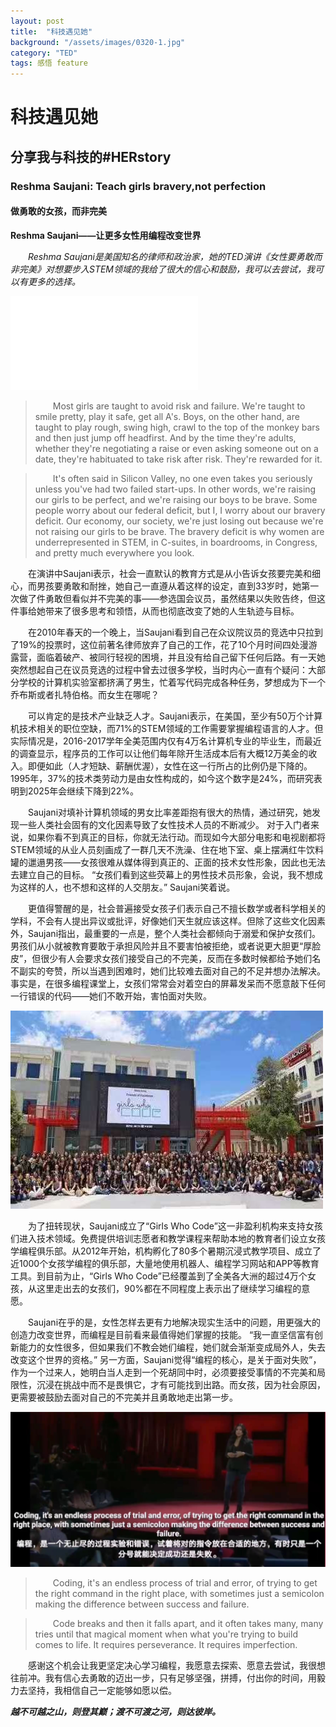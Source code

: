 ```yaml
---
layout: post
title:  "科技遇见她"
background: "/assets/images/0320-1.jpg"
category: "TED"
tags: 感悟 feature
---
```



# 科技遇见她

## 分享我与科技的#HERstory

### Reshma Saujani: Teach girls bravery,not perfection

#### 做勇敢的女孩，而非完美

**Reshma Saujani——让更多女性用编程改变世界**

&emsp;&emsp;_Reshma Saujani是美国知名的律师和政治家，她的TED演讲《女性要勇敢而非完美》对想要步入STEM领域的我给了很大的信心和鼓励，我可以去尝试，我可以有更多的选择。_

<iframe src="//player.bilibili.com/player.html?aid=501509396&bvid=BV1oN41197nt&cid=293986383&page=1" scrolling="no" border="0" frameborder="no" framespacing="0" allowfullscreen="true"> </iframe>

> &emsp;&emsp;Most girls are taught to avoid risk and failure. We're taught to smile pretty, play it safe, get all A's. Boys, on the other hand, are taught to play rough, swing high, crawl to the top of the monkey bars and then just jump off headfirst. And by the time they're adults, whether they're negotiating a raise or even asking someone out on a date, they're habituated to take risk after risk. They're rewarded for it.

> &emsp;&emsp;It's often said in Silicon Valley, no one even takes you seriously unless you've had two failed start-ups. In other words, we're raising our girls to be perfect, and we're raising our boys to be brave. Some people worry about our federal deficit, but I, I worry about our bravery deficit. Our economy, our society, we're just losing out because we're not raising our girls to be brave. The bravery deficit is why women are underrepresented in STEM, in C-suites, in boardrooms, in Congress, and pretty much everywhere you look.

&emsp;&emsp;在演讲中Saujani表示，社会一直默认的教育方式是从小告诉女孩要完美和细心，而男孩要勇敢和耐挫，她自己一直遵从着这样的设定，直到33岁时，她第一次做了件勇敢但看似并不完美的事——参选国会议员，虽然结果以失败告终，但这件事给她带来了很多思考和领悟，从而也彻底改变了她的人生轨迹与目标。

&emsp;&emsp;在2010年春天的一个晚上，当Saujani看到自己在众议院议员的竞选中只拉到了19%的投票时，这位前著名律师放弃了自己的工作，花了10个月时间四处漫游露营，面临着破产、被同行轻视的困境，并且没有给自己留下任何后路。有一天她突然想起自己在议员竞选的过程中曾去过很多学校，当时内心一直有个疑问：大部分学校的计算机实验室都挤满了男生，忙着写代码完成各种任务，梦想成为下一个乔布斯或者扎特伯格。而女生在哪呢？

&emsp;&emsp;可以肯定的是技术产业缺乏人才。Saujani表示，在美国，至少有50万个计算机技术相关的职位空缺，而71%的STEM领域的工作需要掌握编程语言的人才。但实际情况是，2016-2017学年全美范围内仅有4万名计算机专业的毕业生，而最近的调查显示，程序员的工作可以让他们每年除开生活成本后有大概12万美金的收入。即便如此（人才短缺、薪酬优渥），女性在这一行所占的比例仍是下降的。1995年，37%的技术类劳动力是由女性构成的，如今这个数字是24%，而研究表明到2025年会继续下降到22%。 

&emsp;&emsp;Saujani对填补计算机领域的男女比率差距抱有很大的热情，通过研究，她发现一些人类社会固有的文化因素导致了女性技术人员的不断减少。 对于入门者来说，如果你看不到真正的目标，你就无法行动。而现如今大部分电影和电视剧都将STEM领域的从业人员刻画成了一群几天不洗澡、住在地下室、桌上摆满红牛饮料罐的邋遢男孩——女孩很难从媒体得到真正的、正面的技术女性形象，因此也无法去建立自己的目标。 “女孩们看到这些荧幕上的男性技术员形象，会说，我不想成为这样的人，也不想和这样的人交朋友。” Saujani笑着说。

&emsp;&emsp;更值得警醒的是，社会普遍接受女孩子们表示自己不擅长数学或者科学相关的学科，不会有人提出异议或批评，好像她们天生就应该这样。但除了这些文化因素外，Saujani指出，最重要的一点是，整个人类社会都倾向于溺爱和保护女孩们。男孩们从小就被教育要敢于承担风险并且不要害怕被拒绝，或者说更大胆更“厚脸皮”，但很少有人会要求女孩们接受自己的不完美，反而在多数时候都给予她们名不副实的夸赞，所以当遇到困难时，她们比较难去面对自己的不足并想办法解决。事实是，在很多编程课堂上，女孩们常常会对着空白的屏幕发呆而不愿意敲下任何一行错误的代码——她们不敢开始，害怕面对失败。

![002](../assets/images/0320-2.jpg)

&emsp;&emsp;为了扭转现状，Saujani成立了“Girls Who Code”这一非盈利机构来支持女孩们进入技术领域。免费提供培训志愿者和教学课程来帮助本地的教育者们设立女孩学编程俱乐部。从2012年开始，机构孵化了80多个暑期沉浸式教学项目、成立了近1000个女孩学编程的俱乐部，大量地使用机器人、编程学习网站和APP等教育工具。到目前为止，“Girls Who Code”已经覆盖到了全美各大洲的超过4万个女孩，从这里走出去的女孩们，90%都在不同程度上表示出了继续学习编程的意愿。

&emsp;&emsp;Saujani在乎的是，女性怎样去更有力地解决现实生活中的问题，用更强大的创造力改变世界，而编程是目前看来最值得她们掌握的技能。 “我一直坚信富有创新能力的女性很多，但如果我们不教会她们编程，她们就会渐渐变成局外人，失去改变这个世界的资格。” 另一方面，Saujani觉得“编程的核心，是关于面对失败”，作为一个过来人，她明白当人走到一个死胡同中时，必须要接受事情的不完美和局限性，沉浸在挑战中而不是畏惧它，才有可能找到出路。而女孩，因为社会原因，更需要被鼓励去面对自己的不完美并且勇敢地走出第一步。

![003](../assets/images/0320-03.jpg)

> &emsp;&emsp;Coding, it's an endless process of trial and error, of trying to get the right command in the right place, with sometimes just a semicolon making the difference between success and failure. 

> &emsp;&emsp;Code breaks and then it falls apart, and it often takes many, many tries until that magical moment when what you're trying to build comes to life. It requires perseverance. It requires imperfection.

&emsp;&emsp;感谢这个机会让我更坚定决心学习编程，我愿意去探索、愿意去尝试，我很想往前冲。我有信心去勇敢的迈出一步，只有足够坚强，拼搏，付出你的时间，用毅力去坚持，我相信自己一定能够如愿以偿。
  
***越不可越之山，则登其巅；渡不可渡之河，则达彼岸。***



